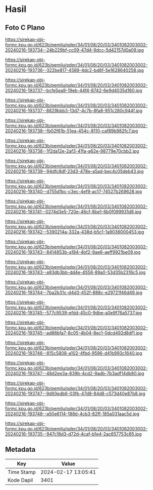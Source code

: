 # Hasil

## Foto C Plano

https://sirekap-obj-formc.kpu.go.id/623b/pemilu/pdpr/34/01/08/20/03/3401082003002-20240216-193734--24b229bf-cc09-47d4-9dcc-5d42157d0a09.jpg

https://sirekap-obj-formc.kpu.go.id/623b/pemilu/pdpr/34/01/08/20/03/3401082003002-20240216-193736--322be817-4589-4dc2-bd6f-5e1628640258.jpg

https://sirekap-obj-formc.kpu.go.id/623b/pemilu/pdpr/34/01/08/20/03/3401082003002-20240216-193737--bcfe5ea9-19eb-44f4-8742-6e9d4035d160.jpg

https://sirekap-obj-formc.kpu.go.id/623b/pemilu/pdpr/34/01/08/20/03/3401082003002-20240216-193737--8829bbb3-13d7-4c7b-8fa8-951c280c944f.jpg

https://sirekap-obj-formc.kpu.go.id/623b/pemilu/pdpr/34/01/08/20/03/3401082003002-20240216-193738--fb02f61b-51ea-454c-8110-caf89b982fc7.jpg

https://sirekap-obj-formc.kpu.go.id/623b/pemilu/pdpr/34/01/08/20/03/3401082003002-20240216-193738--1f2da12e-2af3-41fa-a62e-98779e70cbb2.jpg

https://sirekap-obj-formc.kpu.go.id/623b/pemilu/pdpr/34/01/08/20/03/3401082003002-20240216-193739--94dfc8df-23d3-478e-a5ad-bec4c05deb43.jpg

https://sirekap-obj-formc.kpu.go.id/623b/pemilu/pdpr/34/01/08/20/03/3401082003002-20240216-193740--d755d1bc-c3ec-4ef9-ac17-74527b269628.jpg

https://sirekap-obj-formc.kpu.go.id/623b/pemilu/pdpr/34/01/08/20/03/3401082003002-20240216-193741--0274d3e5-720e-46cf-8be1-6b0f099931d8.jpg

https://sirekap-obj-formc.kpu.go.id/623b/pemilu/pdpr/34/01/08/20/03/3401082003002-20240216-193742--5390214a-332a-438d-b5c1-1a9036000453.jpg

https://sirekap-obj-formc.kpu.go.id/623b/pemilu/pdpr/34/01/08/20/03/3401082003002-20240216-193743--8414853b-a184-4bf2-9ae6-aeff9921be09.jpg

https://sirekap-obj-formc.kpu.go.id/623b/pemilu/pdpr/34/01/08/20/03/3401082003002-20240216-193743--a93db3bb-dd4e-4558-89a0-53d35b2316c5.jpg

https://sirekap-obj-formc.kpu.go.id/623b/pemilu/pdpr/34/01/08/20/03/3401082003002-20240216-193744--7ba2b31c-d4d3-452f-888c-e29721f46d49.jpg

https://sirekap-obj-formc.kpu.go.id/623b/pemilu/pdpr/34/01/08/20/03/3401082003002-20240216-193745--577c9539-efdd-45c0-9dbe-a0e9f76a5737.jpg

https://sirekap-obj-formc.kpu.go.id/623b/pemilu/pdpr/34/01/08/20/03/3401082003002-20240216-193745--ad86bfa7-8c05-4b04-8ec1-0dcd492d8df1.jpg

https://sirekap-obj-formc.kpu.go.id/623b/pemilu/pdpr/34/01/08/20/03/3401082003002-20240216-193746--815c5808-a102-4fbd-9596-d41b993c1640.jpg

https://sirekap-obj-formc.kpu.go.id/623b/pemilu/pdpr/34/01/08/20/03/3401082003002-20240216-193747--48d2ee3a-839b-4cd2-9adb-7b3adf14db80.jpg

https://sirekap-obj-formc.kpu.go.id/623b/pemilu/pdpr/34/01/08/20/03/3401082003002-20240216-193747--9d93edb6-03fb-47d8-84d8-c573d40e87b8.jpg

https://sirekap-obj-formc.kpu.go.id/623b/pemilu/pdpr/34/01/08/20/03/3401082003002-20240216-193748--a50e6114-188d-4cb3-82ff-185a031aac5d.jpg

https://sirekap-obj-formc.kpu.go.id/623b/pemilu/pdpr/34/01/08/20/03/3401082003002-20240216-193735--947c18d3-d72d-4caf-b1e4-2ac657753c85.jpg


## Metadata

| Key        | Value               |
| ---------- | ------------------- |
| Time Stamp | 2024-02-17 13:05:41 |
| Kode Dapil | 3401                |



